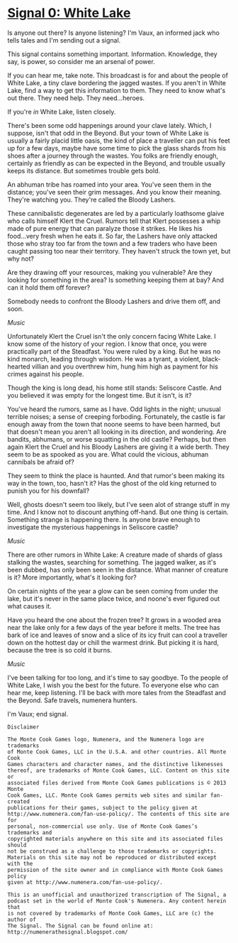 # [Signal 0: White Lake](http://numenerathesignal.blogspot.com/2013/09/signal-0-white-lake.html)

Is anyone out there? Is anyone listening? I'm Vaux, an informed jack who tells
tales and I'm sending out a signal.

This signal contains something important. Information. Knowledge, they say, is
power, so consider me an arsenal of power.

If you can hear me, take note. This broadcast is for and about the people of
White Lake, a tiny clave bordering the jagged wastes. If you aren't in White
Lake, find a way to get this information to them. They need to know what's out
there. They need help. They need...heroes.

If you're *in* White Lake, listen closely.

There's been some odd happenings around your clave lately. Which, I suppose,
isn't that odd in the Beyond. But your town of White Lake is usually a fairly
placid little oasis, the kind of place a traveller can put his feet up for a
few days, maybe have some time to pick the glass shards from his shoes after
a journey through the wastes. You folks are friendly enough, certainly as
friendly as can be expected in the Beyond, and trouble usually keeps its
distance. But sometimes trouble gets bold.

An abhuman tribe has roamed into your area. You've seen them in the distance;
you've seen their grim messages. And you know their meaning. They're watching
you. They're called the Bloody Lashers.

These cannibalistic degenerates are led by a particularly loathsome glaive who
calls himself Klert the Cruel. Rumors tell that Klert possesses a whip made of
pure energy that can paralyze those it strikes. He likes his food...very fresh
when he eats it. So far, the Lashers have only attacked those who stray too far
from the town and a few traders who have been caught passing too near their
territory. They haven't struck the town yet, but why not?

Are they drawing off your resources, making you vulnerable? Are they looking
for something in the area? Is something keeping them at bay? And can it hold
them off forever?

Somebody needs to confront the Bloody Lashers and drive them off, and soon.

*Music*

Unfortunately Klert the Cruel isn't the only concern facing White Lake. I know
some of the history of your region. I know that once, you were practically part
of the Steadfast. You were ruled by a king. But he was no kind monarch, leading
through wisdom. He was a tyrant, a violent, black-hearted villian and you
overthrew him, hung him high as payment for his crimes against his people.

Though the king is long dead, his home still stands: Seliscore Castle. And you
believed it was empty for the longest time. But it isn't, is it?

You've heard the rumors, same as I have. Odd lights in the night; unusual
terrible noises; a sense of creeping forboding. Fortunately, the castle is far
enough away from the town that noone seems to have been harmed, but that
doesn't mean you aren't all looking in its direction, and wondering. Are
bandits, abhumans, or worse squatting in the old castle? Perhaps, but then
again Klert the Cruel and his Bloody Lashers are giving it a wide berth. They
seem to be as spooked as you are. What could the vicious, abhuman cannibals be
afraid of?

They seem to think the place is haunted. And that rumor's been making its way
in the town, too, hasn't it? Has the ghost of the old king returned to punish
you for his downfall?

Well, ghosts doesn't seem too likely, but I've seen alot of strange stuff in my
time. And I know not to discount anything off-hand. But one thing is certain.
Something strange is happening there. Is anyone brave enough to investigate the
mysterious happenings in Seliscore castle?

*Music*

There are other rumors in White Lake: A creature made of shards of glass
stalking the wastes, searching for something. The jagged walker, as it's been
dubbed, has only been seen in the distance. What manner of creature is it? More
importantly, what's it looking for?

On certain nights of the year a glow can be seen coming from under the lake,
but it's never in the same place twice, and noone's ever figured out what
causes it.

Have you heard the one about the frozen tree? It grows in a wooded area near
the lake only for a few days of the year before it melts. The tree has bark of
ice and leaves of snow and a slice of its icy fruit can cool a traveller down
on the hottest day or chill the warmest drink. But picking it is hard, because
the tree is so cold it burns.

*Music*

I've been talking for too long, and it's time to say goodbye. To the people of
White Lake, I wish you the best for the future. To everyone else who can hear
me, keep listening. I'll be back with more tales from the Steadfast and the
Beyond. Safe travels, numenera hunters.

I'm Vaux; end signal.

	Disclaimer

	The Monte Cook Games logo, Numenera, and the Numenera logo are trademarks
	of Monte Cook Games, LLC in the U.S.A. and other countries. All Monte Cook
	Games characters and character names, and the distinctive likenesses
	thereof, are trademarks of Monte Cook Games, LLC. Content on this site or
	associated files derived from Monte Cook Games publications is © 2013 Monte
	Cook Games, LLC. Monte Cook Games permits web sites and similar fan-created
	publications for their games, subject to the policy given at
	http://www.numenera.com/fan-use-policy/. The contents of this site are for
	personal, non-commercial use only. Use of Monte Cook Games’s trademarks and
	copyrighted materials anywhere on this site and its associated files should
	not be construed as a challenge to those trademarks or copyrights.
	Materials on this site may not be reproduced or distributed except with the
	permission of the site owner and in compliance with Monte Cook Games policy
	given at http://www.numenera.com/fan-use-policy/.

	This is an unofficial and unauthorized transcription of The Signal, a
	podcast set in the world of Monte Cook's Numenera. Any content herein that
	is not covered by trademarks of Monte Cook Games, LLC are (c) the author of
	The Signal. The Signal can be found online at:
	http://numenerathesignal.blogspot.com/
